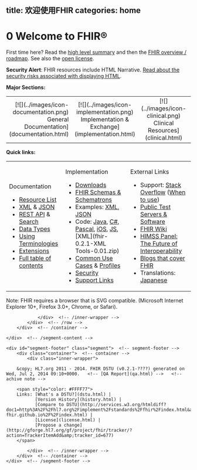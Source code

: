 title: 欢迎使用FHIR
categories: home
---

# <span class="sectioncount">0<a name="0"> </a></span> Welcome to FHIR&reg;

First time here? Read the [high level summary](summary.html) and then the [FHIR overview / roadmap](overview.html). See also the [open license](license.html).

**Security Alert**: FHIR resources include HTML Narrative. [Read about the security risks associated with displaying HTML](security.html#narrative).

**Major Sections:**

<table class="bare">
 <tr>
  <td align="right">[![](../images/icon-documentation.png)
General  Documentation](documentation.html)</td>
  <td align="middle">[![](../images/icon-implementation.png)
Implementation  &amp; Exchange](implementation.html)</td>
  <td align="middle">[![](../images/icon-clinical.png)
Clinical
Resources](clinical.html)</td>
  <td align="middle">[![](../images/icon-administration.png)
Administrative  Resources](administration.html)</td>
  <td align="middle">[![](../images/icon-infrastructure.png)
Infrastructural   Resources](infrastructure.html)</td>
 </tr>
</table>

<a name="links"> </a>

**Quick links:**

<table width="100%" class="bare"><tr>
 <td>   <!-- Common internal links -->

Documentation

*   [Resource List](resourcelist.html)
*   [XML](xml.html) &amp; [JSON](json.html)
*   [REST API](http.html) &amp; [Search](search.html)
*   [Data Types](datatypes.html)
*   [Using Terminologies](terminologies.html)
*   [Extensions](extensibility.html)
*   [Full table of contents](toc.html)
 </td><td> 

Implementation

*   [Downloads](downloads.html)
*   [FHIR Schemas &amp; Schematrons](fhir-all-xsd.zip)
*   Examples: [XML](examples.zip), [JSON](examples-json.zip)
*   Code: [Java](fhir-0.2.1-Java-0.81.zip), [C#](http://www.nuget.org/packages/Hl7.Fhir), [Pascal](fhir-0.2.1-Pascal-0.80.zip), [iOS](fhir-0.2.1-Objective-C-0.01.zip), [JS](fhir-0.2.1-JavaScript-0.1.zip), [XML](fhir-0.2.1-XML Tools-0.01.zip)
*   [Common Use Cases](usecases.html) &amp; [Profiles](profilelist.html)
*   [Security](security.html)
*   [Support Links](support.html)
 </td><td> 

External Links

*   Support: [Stack Overflow](http://stackoverflow.com/questions/tagged/hl7_fhir) ([When to use](http://meta.stackoverflow.com/questions/3966/is-it-okay-to-use-stack-overflow-as-the-support-forum-for-a-product-or-project))
*   [Public Test Servers &amp; Software](http://wiki.hl7.org/index.php?title=Publicly_Available_FHIR_Servers_for_testing "Publicly_Available_FHIR_Servers_for_testing")
*   [FHIR Wiki](http://wiki.hl7.org/index.php?title=FHIR "FHIR")
*   [HIMSS Panel: The Future of Interoperability](https://live.blueskybroadcast.com/bsb/client/CL_DEFAULT.asp?Client=556675&amp;PCAT=8341&amp;CAT=8341&amp;Review=true)
*   [Blogs that cover FHIR](http://wiki.hl7.org/index.php?title=FHIR_Blogs "FHIR_Blogs")
*   Translations: [Japanese](https://sites.google.com/site/fhirjp/)
</td></tr></table>

 <a name="search"> </a>

Note: FHIR requires a browser that is SVG compatible. (Microsoft Internet Explorer 10+, Firefox 3.0+, Chrome, or Safari).

</div>

				</div>  <!-- /inner-wrapper -->
            </div>  <!-- /row -->
        </div>  <!-- /container -->

    </div>  <!-- /segment-content -->

	<div id="segment-footer" class="segment">  <!-- segment-footer -->
		<div class="container">  <!-- container -->
			<div class="inner-wrapper">

        &copy; HL7.org 2011 - 2014. FHIR DSTU (v0.2.1-????) generated on Wed, Jul 2, 2014 09:10+0000.   <!-- [QA Report](qa.html) -->   <!-- achive note -->

        <span style="color: #FFFF77">
        Links: [What's a DSTU?](dstu.html) | 
               [Version History](history.html) | 
               [Compare to DSTU](http://services.w3.org/htmldiff?doc1=http%3A%2F%2Fhl7.org%2Fimplement%2Fstandards%2Ffhir%2Findex.html&amp;doc2=http%3A%2F%2Fhl7-fhir.github.io%2F%2Findex.html) | 
               [License](license.html) | 
               [Propose a change](http://gforge.hl7.org/gf/project/fhir/tracker/?action=TrackerItemAdd&amp;tracker_id=677)   
        </span>

			</div>  <!-- /inner-wrapper -->
		</div>  <!-- /container -->
	</div>  <!-- /segment-footer -->


